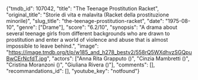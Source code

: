 {"tmdb_id": 107042, "title": "The Teenage Prostitution Racket", "original_title": "Storie di vita e malavita (Racket della prostituzione minorile)", "slug_title": "the-teenage-prostitution-racket", "date": "1975-08-10", "genre": ["Drame"], "score": "6.2/10", "synopsis": "A drama about several teenage girls from different backgrounds who are drawn to prostitution and enter a world of violence and abuse that is almost impossible to leave behind.", "image": "https://image.tmdb.org/t/p/w185_and_h278_bestv2/558rQ5WXdhvzSGQpuBwCErNcfdT.jpg", "actors": ["Anna Rita Grapputo ()", "Cinzia Mambretti ()", "Cristina Moranzoni ()", "Giuliana Rivera ()"], "comments": [], "recommandations_id": [], "youtube_key": "notfound"}